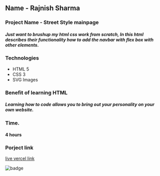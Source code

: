 ## Name - Rajnish Sharma 

### Project Name - Street Style mainpage

##### Just want to brushup my html css work from scratch, In this html describes their functionality how to add the navbar with flex box with other elements.
### Technologies
- HTML 5
- CSS 3
- SVG Images
### Benefit of learning HTML
##### Learning how to code allows you to bring out your personality on your own website.

### Time.
#### 4 hours

### Porject link
[live vercel link](https://html-css-projects-roan.vercel.app/)

![badge](https://img.shields.io/badge/HTML-CSS-blue)